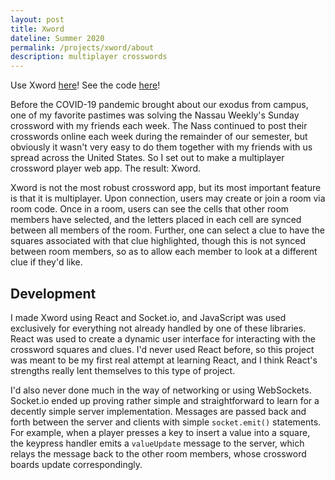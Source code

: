 ```yaml
---
layout: post
title: Xword
dateline: Summer 2020
permalink: /projects/xword/about
description: multiplayer crosswords
---
```


Use Xword [here][link]! See the code [here][gh]!

Before the COVID-19 pandemic brought about our exodus from campus, one of my
favorite pastimes was solving the Nassau Weekly's Sunday crossword with my
friends each week. The Nass continued to post their crosswords online each week
during the remainder of our semester, but obviously it wasn't very easy to do
them together with my friends with us spread across the United States. So I set
out to make a multiplayer crossword player web app. The result: Xword.

Xword is not the most robust crossword app, but its most important feature is
that it is multiplayer. Upon connection, users may create or join a room via
room code. Once in a room, users can see the cells that other room members have
selected, and the letters placed in each cell are synced between all members of
the room. Further, one can select a clue to have the squares associated with
that clue highlighted, though this is not synced between room members, so as to
allow each member to look at a different clue if they'd like.

## Development 

I made Xword using React and Socket.io, and JavaScript was used exclusively for
everything not already handled by one of these libraries. React was used to
create a dynamic user interface for interacting with the crossword squares and
clues. I'd never used React before, so this project was meant to be my first
real attempt at learning React, and I think React's strengths really lent
themselves to this type of project.

I'd also never done much in the way of networking or using WebSockets. Socket.io
ended up proving rather simple and straightforward to learn for a decently
simple server implementation. Messages are passed back and forth between the
server and clients with simple `socket.emit()` statements. For example, when a
player presses a key to insert a value into a square, the keypress handler emits
a `valueUpdate` message to the server, which relays the message back to the other
room members, whose crossword boards update correspondingly.

[link]: //x-word.herokuapp.com
[gh]: //github.com/cmhainje/xword
